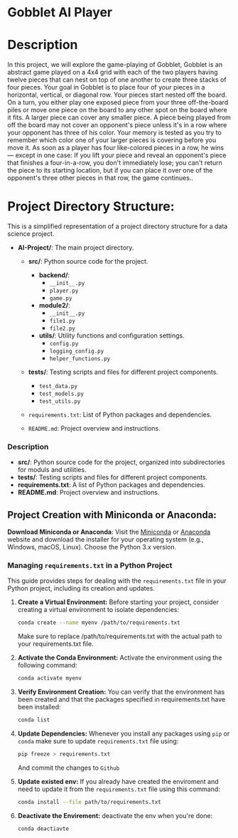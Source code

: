 # Gobblet AI Player
# Description
In this project, we will explore the game-playing of Gobblet, Gobblet is an abstract game
played on a 4x4 grid with each of the two players having twelve pieces that can nest on
top of one another to create three stacks of four pieces.
Your goal in Gobblet is to place four of your pieces in a horizontal, vertical, or diagonal
row. Your pieces start nested off the board. On a turn, you either play one exposed
piece from your three off-the-board piles or move one piece on the board to any other
spot on the board where it fits. A larger piece can cover any smaller piece. A piece
being played from off the board may not cover an opponent's piece unless it's in a row
where your opponent has three of his color.
Your memory is tested as you try to remember which color one of your larger pieces is
covering before you move it. As soon as a player has four like-colored pieces in a row,
he wins — except in one case: If you lift your piece and reveal an opponent's piece that
finishes a four-in-a-row, you don't immediately lose; you can't return the piece to its
starting location, but if you can place it over one of the opponent's three other pieces in
that row, the game continues..
# Project Directory Structure:

This is a simplified representation of a project directory structure for a data science project.

- **AI-Project/**: The main project directory.
  - **src/**: Python source code for the project.
    - **backend/**:
      - `__init__.py`
      - `player.py`
      - `game.py`
    - **module2/**:
      - `__init__.py`
      - `file1.py`
      - `file2.py`
    - **utils/**: Utility functions and configuration settings.
      - `config.py`
      - `logging_config.py`
      - `helper_functions.py`

  - **tests/**: Testing scripts and files for different project components.
    - `test_data.py`
    - `test_models.py`
    - `test_utils.py`

  - `requirements.txt`: List of Python packages and dependencies.
  - `README.md`: Project overview and instructions.


### Description

- **src/**: Python source code for the project, organized into subdirectories for moduls and utilities.
- **tests/**: Testing scripts and files for different project components.
- **requirements.txt**: A list of Python packages and dependencies.
- **README.md**: Project overview and instructions.


## Project Creation with Miniconda or Anaconda:

**Download Miniconda or Anaconda**:
   Visit the [Miniconda](https://docs.conda.io/en/latest/miniconda.html) or [Anaconda](https://www.anaconda.com/products/distribution) website and download the installer for your operating system (e.g., Windows, macOS, Linux). Choose the Python 3.x version.


### Managing `requirements.txt` in a Python Project

This guide provides steps for dealing with the `requirements.txt` file in your Python project, including its creation and updates.

1. **Create a Virtual Environment:**
   Before starting your project, consider creating a virtual environment to isolate dependencies:

   ```bash
   conda create --name myenv /path/to/requirements.txt
   ```
   Make sure to replace /path/to/requirements.txt with the actual path to your requirements.txt file.
2. **Activate the Conda Environment:**
    Activate the environment using the following command:
    ```bash
    conda activate myenv
    ```
3. **Verify Environment Creation:**
    You can verify that the environment has been created and that the packages specified in requirements.txt have been installed:
    ``` bash
    conda list
    ```
4. **Update Dependencies:**
    Whenever you install any packages using `pip` or `conda` 
    make sure to update `requirements.txt` file using:
    ```bash
    pip freeze > requirements.txt
    ```
    And commit the changes to `Github`
5. **Update existed env:**
    If you already have created the enviroment and need to update it from the `requirements.txt` file using this command:
    ```bash
    conda install --file path/to/requirements.txt
    ```
6. **Deactivate the Envirement:**
    deactivate the env when you're done:
    ```bash 
    conda deactiavte
    ```
